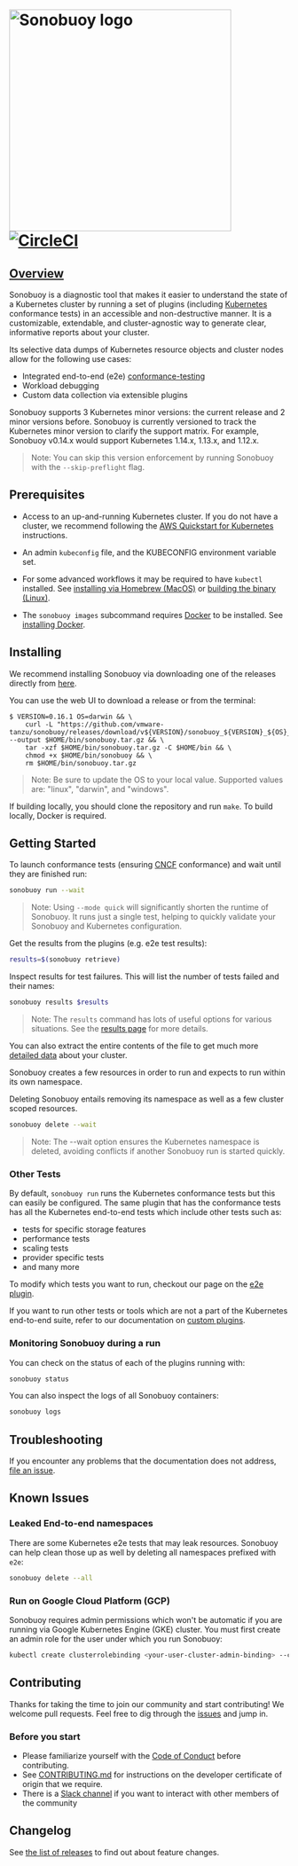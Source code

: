 # <img src="img/sonobuoy-logo.png" width="400px" alt="Sonobuoy logo" > [![CircleCI](https://circleci.com/gh/vmware-tanzu/sonobuoy.svg?style=svg)](https://circleci.com/gh/vmware-tanzu/sonobuoy)

## [Overview][oview]

Sonobuoy is a diagnostic tool that makes it easier to understand the
state of a Kubernetes cluster by running a set of plugins (including [Kubernetes][k8s] conformance
tests) in an accessible and non-destructive manner. It is a customizable,
extendable, and cluster-agnostic way to generate clear, informative reports
about your cluster.

Its selective data dumps of Kubernetes resource objects and cluster nodes allow
for the following use cases:

* Integrated end-to-end (e2e) [conformance-testing][e2ePlugin]
* Workload debugging
* Custom data collection via extensible plugins

Sonobuoy supports 3 Kubernetes minor versions: the current release and 2 minor versions before. Sonobuoy is currently versioned to track the Kubernetes minor version to clarify the support matrix. For example, Sonobuoy v0.14.x would support Kubernetes 1.14.x, 1.13.x, and 1.12.x.

> Note: You can skip this version enforcement by running Sonobuoy with the `--skip-preflight` flag.

## Prerequisites

* Access to an up-and-running Kubernetes cluster. If you do not have a cluster,
  we recommend following the [AWS Quickstart for Kubernetes][quickstart] instructions.

* An admin `kubeconfig` file, and the KUBECONFIG environment variable set.

* For some advanced workflows it may be required to have `kubectl` installed. See [installing via Homebrew (MacOS)][brew] or [building
  the binary (Linux)][linux].

* The `sonobuoy images` subcommand requires [Docker](https://www.docker.com) to be installed. See [installing Docker](docker).

## Installing

We recommend installing Sonobuoy via downloading one of the releases directly from [here][releases].

You can use the web UI to download a release or from the terminal:

```
$ VERSION=0.16.1 OS=darwin && \
    curl -L "https://github.com/vmware-tanzu/sonobuoy/releases/download/v${VERSION}/sonobuoy_${VERSION}_${OS}_amd64.tar.gz" --output $HOME/bin/sonobuoy.tar.gz && \
    tar -xzf $HOME/bin/sonobuoy.tar.gz -C $HOME/bin && \
    chmod +x $HOME/bin/sonobuoy && \
    rm $HOME/bin/sonobuoy.tar.gz
```

> Note: Be sure to update the OS to your local value. Supported values are: "linux", "darwin", and "windows".

If building locally, you should clone the repository and run `make`. To build locally, Docker is required.

## Getting Started

To launch conformance tests (ensuring [CNCF][cncf] conformance) and wait until they are finished run:

```bash
sonobuoy run --wait
```

> Note: Using `--mode quick` will significantly shorten the runtime of Sonobuoy. It runs just a single test, helping to quickly validate your Sonobuoy and Kubernetes configuration.

Get the results from the plugins (e.g. e2e test results):

```bash
results=$(sonobuoy retrieve)
```

Inspect results for test failures.  This will list the number of tests failed and their names:

```bash
sonobuoy results $results
```

> Note: The `results` command has lots of useful options for various situations. See the [results page][results] for more details.

You can also extract the entire contents of the file to get much more [detailed data][snapshot] about your cluster.

Sonobuoy creates a few resources in order to run and expects to run within its
own namespace.

Deleting Sonobuoy entails removing its namespace as well as a few cluster
scoped resources.

```bash
sonobuoy delete --wait
```

> Note: The --wait option ensures the Kubernetes namespace is deleted, avoiding conflicts if another Sonobuoy run is started quickly.

### Other Tests

By default, `sonobuoy run` runs the Kubernetes conformance tests but this can easily be configured. The same plugin that has the conformance tests has all the Kubernetes end-to-end tests which include other tests such as:

* tests for specific storage features
* performance tests
* scaling tests
* provider specific tests
* and many more

To modify which tests you want to run, checkout our page on the [e2e plugin][e2ePlugin].

If you want to run other tests or tools which are not a part of the Kubernetes end-to-end suite, refer to our documentation on [custom plugins][customPlugins].

### Monitoring Sonobuoy during a run

You can check on the status of each of the plugins running with:

```bash
sonobuoy status
```

You can also inspect the logs of all Sonobuoy containers:

```bash
sonobuoy logs
```

## Troubleshooting

If you encounter any problems that the documentation does not address, [file an
issue][issue].

## Known Issues

### Leaked End-to-end namespaces

There are some Kubernetes e2e tests that may leak resources. Sonobuoy can
help clean those up as well by deleting all namespaces prefixed with `e2e`:

```bash
sonobuoy delete --all
```

### Run on Google Cloud Platform (GCP)

Sonobuoy requires admin permissions which won't be automatic if you are running via Google Kubernetes Engine (GKE) cluster. You must first create an admin role for the user under which you run Sonobuoy:

```bash
kubectl create clusterrolebinding <your-user-cluster-admin-binding> --clusterrole=cluster-admin --user=<your.google.cloud.email@example.org>
```

## Contributing

Thanks for taking the time to join our community and start contributing! We
welcome pull requests. Feel free to dig through the [issues][issue] and jump in.

### Before you start

* Please familiarize yourself with the [Code of Conduct][coc] before
  contributing.
* See [CONTRIBUTING.md][contrib] for instructions on the developer certificate
  of origin that we require.
* There is a [Slack channel][slack] if you want to
  interact with other members of the community

## Changelog

See [the list of releases][releases] to find out about feature changes.

[airgap]: airgap
[brew]: https://kubernetes.io/docs/tasks/tools/install-kubectl/#install-with-homebrew-on-macos
[cncf]: https://github.com/cncf/k8s-conformance#certified-kubernetes
[coc]: https://github.com/vmware-tanzu/sonobuoy/blob/master/CODE_OF_CONDUCT.md
[contrib]: https://github.com/vmware-tanzu/sonobuoy/blob/master/CONTRIBUTING.md
[docker]: https://docs.docker.com/install
[docs]: https://sonobuoy.io/docs/master
[e2ePlugin]: e2eplugin
[customPlugins]: plugins
[gen]: gen
[issue]: https://github.com/vmware-tanzu/sonobuoy/issues
[k8s]: https://github.com/kubernetes/kubernetes
[linux]: https://kubernetes.io/docs/tasks/tools/install-kubectl/#tabset-1
[oview]: https://youtu.be/k-P4hXdruRs?t=9m27s
[plugins]: plugins
[quickstart]: https://aws.amazon.com/quickstart/architecture/vmware-kubernetes/
[releases]: https://github.com/vmware-tanzu/sonobuoy/releases
[results]: results
[slack]: https://kubernetes.slack.com/messages/sonobuoy
[snapshot]:snapshot
[sonobuoyconfig]: sonobuoy-config
